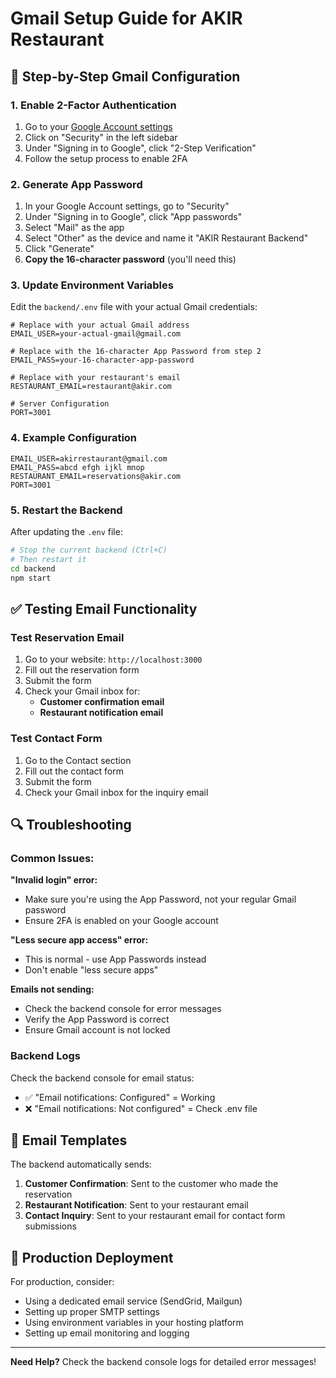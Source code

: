 # Gmail Setup Guide for AKIR Restaurant

## 🔧 **Step-by-Step Gmail Configuration**

### 1. **Enable 2-Factor Authentication**
1. Go to your [Google Account settings](https://myaccount.google.com/)
2. Click on "Security" in the left sidebar
3. Under "Signing in to Google", click "2-Step Verification"
4. Follow the setup process to enable 2FA

### 2. **Generate App Password**
1. In your Google Account settings, go to "Security"
2. Under "Signing in to Google", click "App passwords"
3. Select "Mail" as the app
4. Select "Other" as the device and name it "AKIR Restaurant Backend"
5. Click "Generate"
6. **Copy the 16-character password** (you'll need this)

### 3. **Update Environment Variables**
Edit the `backend/.env` file with your actual Gmail credentials:

```env
# Replace with your actual Gmail address
EMAIL_USER=your-actual-gmail@gmail.com

# Replace with the 16-character App Password from step 2
EMAIL_PASS=your-16-character-app-password

# Replace with your restaurant's email
RESTAURANT_EMAIL=restaurant@akir.com

# Server Configuration
PORT=3001
```

### 4. **Example Configuration**
```env
EMAIL_USER=akirrestaurant@gmail.com
EMAIL_PASS=abcd efgh ijkl mnop
RESTAURANT_EMAIL=reservations@akir.com
PORT=3001
```

### 5. **Restart the Backend**
After updating the `.env` file:

```bash
# Stop the current backend (Ctrl+C)
# Then restart it
cd backend
npm start
```

## ✅ **Testing Email Functionality**

### Test Reservation Email
1. Go to your website: `http://localhost:3000`
2. Fill out the reservation form
3. Submit the form
4. Check your Gmail inbox for:
   - **Customer confirmation email**
   - **Restaurant notification email**

### Test Contact Form
1. Go to the Contact section
2. Fill out the contact form
3. Submit the form
4. Check your Gmail inbox for the inquiry email

## 🔍 **Troubleshooting**

### Common Issues:

**"Invalid login" error:**
- Make sure you're using the App Password, not your regular Gmail password
- Ensure 2FA is enabled on your Google account

**"Less secure app access" error:**
- This is normal - use App Passwords instead
- Don't enable "less secure apps"

**Emails not sending:**
- Check the backend console for error messages
- Verify the App Password is correct
- Ensure Gmail account is not locked

### Backend Logs
Check the backend console for email status:
- ✅ "Email notifications: Configured" = Working
- ❌ "Email notifications: Not configured" = Check .env file

## 📧 **Email Templates**

The backend automatically sends:

1. **Customer Confirmation**: Sent to the customer who made the reservation
2. **Restaurant Notification**: Sent to your restaurant email
3. **Contact Inquiry**: Sent to your restaurant email for contact form submissions

## 🚀 **Production Deployment**

For production, consider:
- Using a dedicated email service (SendGrid, Mailgun)
- Setting up proper SMTP settings
- Using environment variables in your hosting platform
- Setting up email monitoring and logging

---

**Need Help?** Check the backend console logs for detailed error messages!
